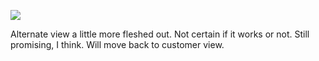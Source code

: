 ![](https://db-feed.s3.amazonaws.com/legacy/Screen_Shot_2017-04-06_at_2_35_38_PM-1491504172695.png)

Alternate view a little more fleshed out. Not certain if it works or not. Still promising, I think. Will move back to customer view.
